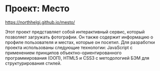 # Проект: Место

https://northhelgi.github.io/mesto/

Этот проект представляет собой интерактивный сервис, который позволяет загружать  фотографии. Он также содержит информацию о профиле пользователя и местах, которые он посетил. Для разработки проекта использованы следующие технологии: JavaScript с применением принципов объектно-ориентированного программирования (ООП), HTML5 и CSS3 с методологией БЭМ для структурирования стилей.